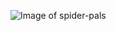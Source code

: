 ![ Image of spider-pals](https://user-images.githubusercontent.com/81208675/114068993-5a529080-9853-11eb-98a3-1cb2a8172ce2.jpg)
